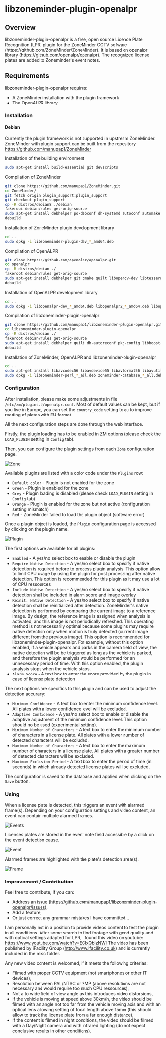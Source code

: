 libzoneminder-plugin-openalpr
=====================

## Overview

libzoneminder-plugin-openalpr is a free, open source Licence Plate Recognition (LPR) plugin for the ZoneMinder CCTV sofware (https://github.com/ZoneMinder/ZoneMinder).
It is based on openalpr library (https://github.com/openalpr/openalpr).
The recognized license plates are added to Zoneminder's event notes.

## Requirements

libzoneminder-plugin-openalpr requires:
- A ZoneMinder installation with the plugin framework
- The OpenALPR library

### Installation

#### Debian

Currently the plugin framework is not supported in upstream ZoneMinder.
ZoneMinder with plugin support can be built from the repository https://github.com/manupap1/ZoneMinder

Installation of the building environment
```bash
sudo apt-get install build-essential git devscripts
```
Compilation of ZoneMinder
```bash
git clone https://github.com/manupap1/ZoneMinder.git
cd ZoneMinder/
git fetch origin plugin_support:plugin_support
git checkout plugin_support
cp -R distros/debian8 ./debian
fakeroot debian/rules get-orig-source
sudo apt-get install debhelper po-debconf dh-systemd autoconf automake quilt libphp-serialization-perl libgnutls28-dev libmysqlclient-dev libdbd-mysql-perl libdate-manip-perl libwww-perl libjpeg62-turbo-dev libpcre3-dev libavcodec-dev libavformat-dev libswscale-dev libavutil-dev libv4l-dev libbz2-dev libtool libsys-mmap-perl libnetpbm10-dev libavdevice-dev libdevice-serialport-perl libarchive-zip-perl libmime-lite-perl dh-autoreconf libvlccore-dev libvlc-dev libcurl4-openssl-dev libgcrypt20-dev libpolkit-gobject-1-dev libdbi-perl libnet-sftp-foreign-perl libexpect-perl libmime-tools-perl pkg-config
debuild
```
Installation of ZoneMinder plugin development library
```bash
cd ..
sudo dpkg -i libzoneminder-plugin-dev_*_amd64.deb
```
Compilation of OpenALPR
```bash
git clone https://github.com/openalpr/openalpr.git
cd openalpr
cp -R distros/debian ./
fakeroot debian/rules get-orig-source
sudo apt-get install debhelper git cmake quilt libopencv-dev libtesseract-dev libtesseract-dev libleptonica-dev liblog4cplus-dev libcurl3-dev uuid-dev
debuild
```
Installation of OpenALPR development library
```bash
cd ..
sudo dpkg -i libopenalpr-dev_*_amd64.deb libopenalpr2_*_amd64.deb libopenalpr-data_*_all.deb
```
Compilation of libzoneminder-plugin-openalpr
```bash
git clone https://github.com/manupap1/libzoneminder-plugin-openalpr.git
cd libzoneminder-plugin-openalpr
cp -R distros/debian ./
fakeroot debian/rules get-orig-source
sudo apt-get install debhelper quilt dh-autoreconf pkg-config libboost-program-options1.55-dev libopencv-dev libopencv-core-dev libopencv-imgproc-dev
debuild
```
Installation of ZoneMinder, OpenALPR and libzoneminder-plugin-openalpr
```bash
cd ..
sudo apt-get install libavcodec56 libavdevice55 libavformat56 libavutil54 libbz2-1.0 libc6 libcurl3 libgcc1 libgcrypt20 libgnutls-deb0-28 libgnutls-openssl27 libjpeg62-turbo libmysqlclient18 libpcre3 libstdc++6 libswscale3 libvlc5 zlib1g debconf init-system-helpers perl libdevice-serialport-perl libimage-info-perl libjson-any-perl libsys-mmap-perl liburi-encode-perl libwww-perl libarchive-tar-perl libarchive-zip-perl libdate-manip-perl libdbi-perl libmodule-load-conditional-perl libmime-lite-perl libmime-tools-perl libnet-sftp-foreign-perl libphp-serialization-perl libav-tools rsyslog netpbm zip policykit-1 apache2 libapache2-mod-php5 php5 php5-mysql mysql-server
sudo dpkg -i libzoneminder-perl_*_all.deb zoneminder-database_*_all.deb zoneminder-core_*_amd64.deb zoneminder-ui-base_*_amd64.deb zoneminder-ui-classic_*_all.deb libopenalpr2_*_amd64.deb libopenalpr-data_*_all.deb libzoneminder-plugin-openalpr_*_amd64.deb
```

### Configuration

After installation, please make some adjustments in file `/etc/zm/plugins.d/openalpr.conf`.
Most of default values can be kept, but if you live in Europe, you can set the `country_code` setting to `eu` to improve reading of plates with EU format

All the next configuration steps are done through the web interface.

Firstly, the plugin loading has to be enabled in ZM options (please check the `LOAD_PLUGIN` setting in `Config` tab).

Then, you can configure the plugin settings from each `Zone` configuration page.

![Zone](https://github.com/manupap1/libzoneminder-plugin-openalpr/blob/master/misc/zone.png)

Available plugins are listed with a color code under the `Plugins` row:
- `Default color` - Plugin is not enabled for the zone
- `Green` - Plugin is enabled for the zone
- `Grey` - Plugin loading is disabled (please check `LOAD_PLUGIN` setting in `Config` tab)
- `Orange` - Plugin is enabled for the zone but not active (configuration setting mismatch)
- `Red` - ZoneMinder failed to load the plugin object (software error)

Once a plugin object is loaded, the `Plugin` configuration page is accessed by clicking on the plugin name.

![Plugin](https://github.com/manupap1/libzoneminder-plugin-openalpr/blob/master/misc/plugin.png)

The first options are available for all plugins:
- `Enabled` - A yes/no select box to enable or disable the plugin
- `Require Native Detection` - A yes/no select box to specify if native detection is required before to process plugin analysis. This option allow to limit CPU usage by using the plugin for post processing after native detection. This option is recommended for this plugin as it may use a lot of CPU ressources
- `Include Native Detection` - A yes/no select box to specify if native detection shall be included in alarm score and image overlay
- `Reinit. Native Detection` - A yes/no select box to specify if native detection shall be reinitialized after detection. ZoneMinder's native detection is performed by comparing the current image to a reference image. By design, the reference image is assigned when analysis is activated, and this image is not periodically refreshed. This operating method is not necessarily optimal because some plugins may require native detection only when motion is truly detected (current image different from the previous image). This option is recommended for libzoneminder-plugin-openalpr. For example, without this option enabled, if a vehicle appears and parks in the camera field of view, the native detection will be be triggered as long as the vehicle is parked, and therefore the plugin analysis would be performed for an unnecessary period of time. With this option enabled, the plugin analysis stops when the vehicle stops.
- `Alarm Score` - A text box to enter the score provided by the plugin in case of license plate detection

The next options are specifics to this plugin and can be used to adjust the detection accuracy:
- `Minimum Confidence` - A text box to enter the minimum confidence level. All plates with a lower confidence level will be excluded.
- `Adaptive Confidence` - A yes/no select box to enable or disable the adaptive adjustment of the minimum confidence level. This option should no be used (experimental setting).
- `Minimum Number of Characters` - A text box to enter the minimum number of characters in a license plate. All plates with a lower number of detected characters will be excluded.
- `Maximum Number of Characters` - A text box to enter the maximum number of characters in a license plate. All plates with a greater number of detected characters will be excluded.
- `Maximum Exclusion Period` - A text box to enter the period of time (in seconds) in which already detected license plates will be excluded.

The configuration is saved to the database and applied when clicking on the `Save` button.

### Using

When a license plate is detected, this triggers an event with alarmed frame(s).
Depending on your configuration settings and video content, an event can contain multiple alarmed frames.

![Events](https://github.com/manupap1/libzoneminder-plugin-openalpr/blob/master/misc/events.png)

Licenses plates are stored in the event note field accessible by a click on the event detection cause.

![Event](https://github.com/manupap1/libzoneminder-plugin-openalpr/blob/master/misc/event.png)

Alarmed frames are highlighted with the plate's detection area(s).

![Frame](https://github.com/manupap1/libzoneminder-plugin-openalpr/blob/master/misc/image.png)

### Improvement / Contribution

Feel free to contribute, if you can:
- Address an issue (https://github.com/manupap1/libzoneminder-plugin-openalpr/issues),
- Add a feature,
- Or just correct any grammar mistakes I have committed...

I am personally not in a position to provide videos content to test the plugin in all conditions.
After some search to find footage with good quality and with optical settings adapted for LPR, I found this video on youtube: https://www.youtube.com/watch?v=ECIxQblzNWI
The video has been published by iFacility Group (http://www.ifacility.co.uk) and is currently included in the misc folder.

Any new video content is welcomed, if it meets the following criterias:
- Filmed with proper CCTV equipment (not smartphones or other IT devices),
- Resolution between PAL/NTSC or 2MP (above resolutions are not necessary and would require too much CPU ressources),
- Not a to wide field of view angle as this introduces video distorsions,
- If the vehicle is moving at speed above 30km/h, the video should be filmed with an angle not too far from the vehicle moving axis and with an optical lens allowing setting of focal length above 15mm (this should allow to track the license plate from a far enough distance),
- If the content is filmed in night conditions, the video should be filmed with a Day/Night camera and with infrared lighting (do not expect conclusive results in other conditions).
